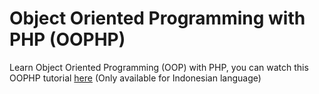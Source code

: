 # Object Oriented Programming with PHP (OOPHP)
Learn Object Oriented Programming (OOP) with PHP, you can watch this OOPHP tutorial [here](https://youtube.com/playlist?list=PLFIM0718LjIWvxxll-6wLXrC_16h_Bl_p&si=gAzCBeYEYBBQ0PNF) (Only available for Indonesian language)
